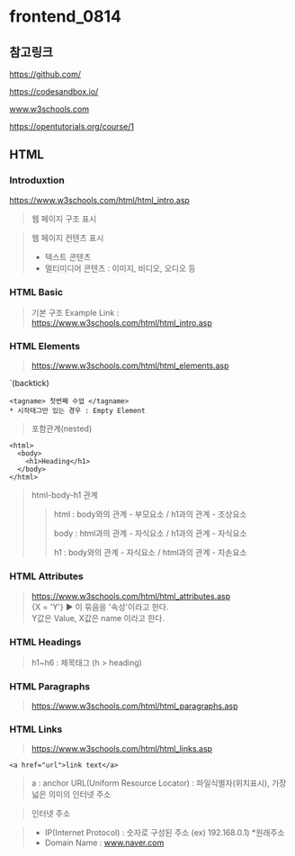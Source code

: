 # frontend_0814

## 참고링크
https://github.com/

https://codesandbox.io/

www.w3schools.com

https://opentutorials.org/course/1

## HTML

### Introduxtion
https://www.w3schools.com/html/html_intro.asp

> 웹 페이지 구조 표시

> 웹 페이지 컨텐츠 표시
> - 텍스트 콘텐츠
> - 멀티미디어 콘텐츠 : 이미지, 비디오, 오디오 등 

### HTML Basic
> 기본 구조 Example Link : https://www.w3schools.com/html/html_intro.asp 

### HTML Elements
> https://www.w3schools.com/html/html_elements.asp

`(backtick)
```
<tagname> 첫번째 수업 </tagname>
* 시작태그만 있는 경우 : Empty Element 
```

> 포함관계(nested)
```
<html>
  <body>
    <h1>Heading</h1>
  </body>
</html>
```

> html-body-h1 관계<p>
>> html : body와의 관계 - 부모요소 / h1과의 관계 - 조상요소<p>
>> body : html과의 관계 - 자식요소 / h1과의 관계 - 자식요소<p>
>> h1 : body와의 관계 - 자식요소 / html과의 관계 - 자손요소
  
  
### HTML Attributes
> https://www.w3schools.com/html/html_attributes.asp<br>
> {X = 'Y'} ▶ 이 묶음을 '속성'이라고 한다.<br>
> Y값은 Value, X값은 name 이라고 한다.
 
### HTML Headings
> h1~h6 : 제목태그 (h > heading)

### HTML Paragraphs
> https://www.w3schools.com/html/html_paragraphs.asp
  
### HTML Links
> https://www.w3schools.com/html/html_links.asp
```
<a href="url">link text</a>
```
> a : anchor
> URL(Uniform Resource Locator) : 파일식별자(위치표시), 가장 넓은 의미의 인터넷 주소
 
> 인터넷 주소 
 
> - IP(Internet Protocol) : 숫자로 구성된 주소 (ex) 192.168.0.1) *원래주소
> - Domain Name : www.naver.com

  

